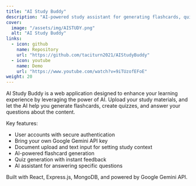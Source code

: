 ```yaml
---
title: "AI Study Buddy"
description: "AI-powered study assistant for generating flashcards, quizzes, and answering questions."
cover:
  image: "/assets/img/AISTUDY.png"
  alt: "AI Study Buddy"
links:
  - icon: github
    name: Repository
    url: "https://github.com/taciturn2021/AIStudyBuddy"
  - icon: youtube
    name: Demo
    url: "https://www.youtube.com/watch?v=9iTUzofEFoE"
weight: 20
---
```


AI Study Buddy is a web application designed to enhance your learning experience by leveraging the power of AI. Upload your study materials, and let the AI help you generate flashcards, create quizzes, and answer your questions about the content.

Key features:
- User accounts with secure authentication
- Bring your own Google Gemini API key
- Document upload and text input for setting study context
- AI-powered flashcard generation
- Quiz generation with instant feedback
- AI assistant for answering specific questions

Built with React, Express.js, MongoDB, and powered by Google Gemini API.
